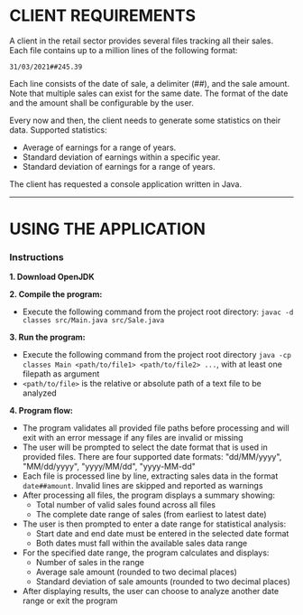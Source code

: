 # CLIENT REQUIREMENTS

A client in the retail sector provides several files tracking all their sales. Each file contains up to a million lines of the following format:

`31/03/2021##245.39`

Each line consists of the date of sale, a delimiter (##), and the sale amount. Note that multiple sales can exist for the same date. The format of the date and the amount shall be configurable by the user.

Every now and then, the client needs to generate some statistics on their data. Supported statistics:

- Average of earnings for a range of years.
- Standard deviation of earnings within a specific year.
- Standard deviation of earnings for a range of years.

The client has requested a console application written in Java.

---

# USING THE APPLICATION

### Instructions

**1. Download OpenJDK**

**2. Compile the program:**

  - Execute the following command from the project root directory:
  `javac -d classes src/Main.java src/Sale.java`

**3. Run the program:**

  - Execute the following command from the project root directory
  `java -cp classes Main <path/to/file1> <path/to/file2> ...`,
  with at least one filepath as argument
  - `<path/to/file>` is the relative or absolute path of a text file to be analyzed

**4. Program flow:**

- The program validates all provided file paths before processing and will exit with an error message if any files are invalid or missing
- The user will be prompted to select the date format that is used in provided files. There are four supported date formats: "dd/MM/yyyy", "MM/dd/yyyy", "yyyy/MM/dd", "yyyy-MM-dd"
- Each file is processed line by line, extracting sales data in the format `date##amount`. Invalid lines are skipped and reported as warnings
- After processing all files, the program displays a summary showing:
  - Total number of valid sales found across all files
  - The complete date range of sales (from earliest to latest date)
- The user is then prompted to enter a date range for statistical analysis:
  - Start date and end date must be entered in the selected date format
  - Both dates must fall within the available sales data range
- For the specified date range, the program calculates and displays:
  - Number of sales in the range
  - Average sale amount (rounded to two decimal places)
  - Standard deviation of sale amounts (rounded to two decimal places)
- After displaying results, the user can choose to analyze another date range or exit the program
